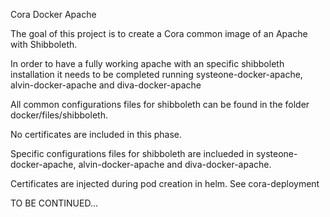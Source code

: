 Cora Docker Apache

The goal of this project is to create a Cora common image of an Apache with Shibboleth.

In order to have a fully working apache with an specific shibboleth installation it needs to be completed running systeone-docker-apache, alvin-docker-apache and diva-docker-apache

All common configurations files for shibboleth can be found in the folder docker/files/shibboleth.

No certificates are included in this phase.

Specific configurations files for shibboleth are inclueded in systeone-docker-apache, alvin-docker-apache and diva-docker-apache.

Certificates are injected during pod creation in helm. See cora-deployment

TO BE CONTINUED...